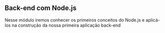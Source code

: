 ## Back-end com Node.js

Nesse módulo iremos conhecer os primeiros conceitos do Node.js e aplicá-los na construção da nossa primeira aplicação back-end
